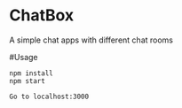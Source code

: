 # ChatBox
A simple chat apps with different chat rooms

#Usage
```
npm install
npm start

Go to localhost:3000

```

